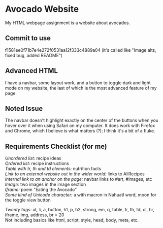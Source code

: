 # Avocado Website
My HTML webpage assignment is a website about avocados.

## Commit to use
f1581ee0f71b7e4e272f0531aa12f333c4889a04 (it's called like "Image alts, fixed bug, added README")

## Advanced HTML
I have a navbar, some layout work, and a button to toggle dark and light mode on my website, the last of which is the most advanced feature of my page.

## Noted Issue
The navbar doesn't highlight exactly on the center of the buttons when you hover over it when using Safari on my computer. It does work with Firefox and Chrome, which I believe is what matters (?); I think it's a bit of a fluke.

## Requirements Checklist (for me)<br/>
*Unordered list:* recipe ideas<br/>
*Ordered list:* recipe instructions<br/>
*Table with tr, th and td elements:* nutrition facts<br/>
*Link to an external website out in the wider world:* links to AllRecipes<br/>
*Internal link to an anchor on the page:* navbar links to #art, #images, etc<br/>
*Image:* two images in the image section<br/>
*Iframe:* poem "Eating the Avocado"<br/>
*Some kind of Unicode character:* a with macron in Nahuatl word, moon for the toggle view button<br/>

*Twenty tags:* ul, li, a, button, h1, p, h2, strong, em, q, table, tr, th, td, ol, hr, iframe, img, address, br = 20<br/>
Not including basics like html, script, style, head, body, meta, etc.
